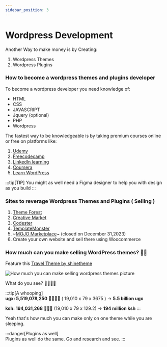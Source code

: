 ```yaml
---
sidebar_position: 3
---
```


# Wordpress Development

Another Way to make money is by Creating:

1. Wordpress Themes
2. Wordpress Plugins

### How to become a wordpress themes and plugins developer

To become a wordpress developer you need knowledge of:

- HTML
- CSS
- JAVASCRIPT
- Jquery (optional)
- PHP
- Wordpress

The fastest way to be knowledgeable is by taking premium courses online or free on platforms like:

1. [Udemy](https://www.udemy.com/)
2. [Freecodecamp](https://www.freecodecamp.org/)
3. [LinkedIn learning](https://www.linkedin.com/learning)
4. [Coursera](https://www.coursera.org/)
5. [Learn WordPress](https://learn.wordpress.org/)

:::tip[TIP]
You might as well need a Figma designer to help you with design as you build
:::

### Sites to reverage Wordpress Themes and Plugins ( Selling )

1. [Theme Forest](https://themeforest.net/)
2. [Creative Market](https://creativemarket.com/)
3. [Codester](https://www.codester.com/)
4. [TemplateMonster](https://www.templatemonster.com/)
5. ~[MOJO Marketplace](https://www.mojomarketplace.com/)~ (closed on December 31,2023)
6. Create your own website and sell there using Woocommerce

### How much can you make selling WordPress themes? 🤯🤯

Feature this [Travel Theme by shinetheme](https://themeforest.net/item/traveler-traveltourbooking-wordpress-theme/10822683)

![How much you can make selling wordpress themes picture](/img/how-much-you-can-make-selling-wordpress-themes.jpg)

What do you see? 🤯🤯🤯🤯

:::tip[A whooping]  
**ugx: 5,519,078,250** 🤯🤯🤯🤯 ( 19,010 x 79 x 3675 ) -> **5.5 billion ugx**

**ksh: 194,031,268** 🤯🤯🤯 (19,010 x 79 x 129.2) -> **194 million ksh**
:::

Yeah that's how much you can make only on one theme while you are sleeping.

:::danger[Plugins as well]  
Plugins as well do the same. Go and research and see.
:::
